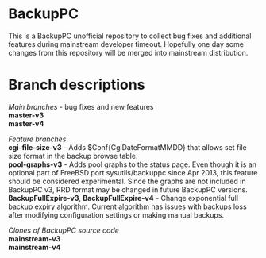 BackupPC
========

This is a BackupPC unofficial repository to collect bug fixes and additional features during mainstream developer timeout. Hopefully one day some changes from this repository will be merged into mainstream distribution.

Branch descriptions
========

_Main branches_ - bug fixes and new features    
**master-v3**    
**master-v4**

_Feature branches_    
**cgi-file-size-v3** - Adds $Conf{CgiDateFormatMMDD} that allows set file size format in the backup browse table.    
**pool-graphs-v3** - Adds pool graphs to the status page. Even though it is an optional part of FreeBSD port sysutils/backuppc since Apr 2013, this feature should be considered experimental. Since the graphs are not included in BackupPC v3, RRD format may be changed in future BackupPC versions.    
**BackupFullExpire-v3**, **BackupFullExpire-v4** - Change exponential full backup expiry algorithm. Current algorithm has issues with backups loss after modifying configuration settings or making manual backups.    

_Clones of BackupPC source code_    
**mainstream-v3**    
**mainstream-v4**
